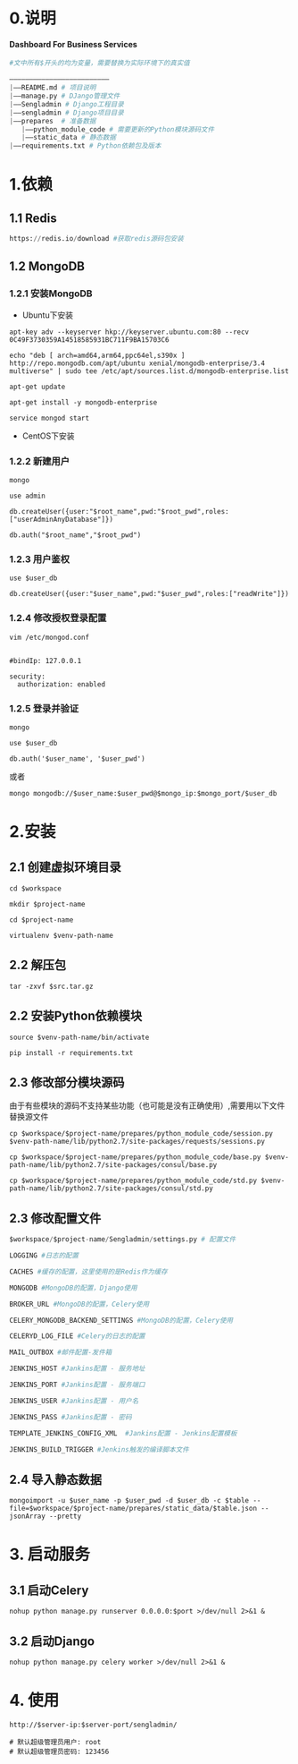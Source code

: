 # 0.说明
#### Dashboard For Business Services

```python
#文中所有$开头的均为变量，需要替换为实际环境下的真实值

—————————————————————————
|——README.md # 项目说明
|——manage.py # DJango管理文件
|——Sengladmin # Django工程目录
|——sengladmin # Django项目目录
|——prepares  # 准备数据
   |——python_module_code # 需要更新的Python模块源码文件
   |——static_data # 静态数据
|——requirements.txt # Python依赖包及版本
```


# 1.依赖
## 1.1 Redis
```python
https://redis.io/download #获取redis源码包安装
```

## 1.2 MongoDB
### 1.2.1 安装MongoDB
- Ubuntu下安装
```
apt-key adv --keyserver hkp://keyserver.ubuntu.com:80 --recv 0C49F3730359A14518585931BC711F9BA15703C6

echo "deb [ arch=amd64,arm64,ppc64el,s390x ] http://repo.mongodb.com/apt/ubuntu xenial/mongodb-enterprise/3.4 multiverse" | sudo tee /etc/apt/sources.list.d/mongodb-enterprise.list

apt-get update

apt-get install -y mongodb-enterprise

service mongod start
```
- CentOS下安装

### 1.2.2 新建用户
```
mongo

use admin

db.createUser({user:"$root_name",pwd:"$root_pwd",roles:["userAdminAnyDatabase"]})

db.auth("$root_name","$root_pwd")

```

### 1.2.3 用户鉴权
```
use $user_db

db.createUser({user:"$user_name",pwd:"$user_pwd",roles:["readWrite"]})
```

### 1.2.4 修改授权登录配置
```
vim /etc/mongod.conf


#bindIp: 127.0.0.1

security:
  authorization: enabled
```

### 1.2.5 登录并验证
```
mongo

use $user_db

db.auth('$user_name', '$user_pwd')
```
或者
```
mongo mongodb://$user_name:$user_pwd@$mongo_ip:$mongo_port/$user_db
```

# 2.安装
## 2.1 创建虚拟环境目录
```
cd $workspace

mkdir $project-name

cd $project-name

virtualenv $venv-path-name
```

## 2.2 解压包
```
tar -zxvf $src.tar.gz
```

## 2.2 安装Python依赖模块
```
source $venv-path-name/bin/activate

pip install -r requirements.txt
```
## 2.3 修改部分模块源码
由于有些模块的源码不支持某些功能（也可能是没有正确使用）,需要用以下文件替换源文件
```
cp $workspace/$project-name/prepares/python_module_code/session.py $venv-path-name/lib/python2.7/site-packages/requests/sessions.py

cp $workspace/$project-name/prepares/python_module_code/base.py $venv-path-name/lib/python2.7/site-packages/consul/base.py

cp $workspace/$project-name/prepares/python_module_code/std.py $venv-path-name/lib/python2.7/site-packages/consul/std.py
```

## 2.3 修改配置文件
```python
$workspace/$project-name/Sengladmin/settings.py # 配置文件

LOGGING #日志的配置

CACHES #缓存的配置，这里使用的是Redis作为缓存

MONGODB #MongoDB的配置，Django使用

BROKER_URL #MongoDB的配置，Celery使用

CELERY_MONGODB_BACKEND_SETTINGS #MongoDB的配置，Celery使用

CELERYD_LOG_FILE #Celery的日志的配置 

MAIL_OUTBOX #邮件配置-发件箱

JENKINS_HOST #Jankins配置 - 服务地址

JENKINS_PORT #Jankins配置 - 服务端口

JENKINS_USER #Jankins配置 - 用户名

JENKINS_PASS #Jankins配置 - 密码

TEMPLATE_JENKINS_CONFIG_XML  #Jankins配置 - Jenkins配置模板 

JENKINS_BUILD_TRIGGER #Jenkins触发的编译脚本文件
```

## 2.4 导入静态数据
```
mongoimport -u $user_name -p $user_pwd -d $user_db -c $table --file=$workspace/$project-name/prepares/static_data/$table.json --jsonArray --pretty
```

# 3. 启动服务
## 3.1 启动Celery
```
nohup python manage.py runserver 0.0.0.0:$port >/dev/null 2>&1 &
```

## 3.2 启动Django
```
nohup python manage.py celery worker >/dev/null 2>&1 &
```

# 4. 使用
```
http://$server-ip:$server-port/sengladmin/

# 默认超级管理员用户: root
# 默认超级管理员密码: 123456
```
